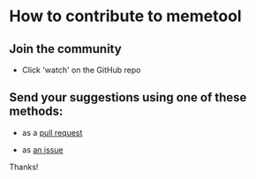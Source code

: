 # How to contribute to memetool

## Join the community

- Click 'watch' on the GitHub repo

## Send your suggestions using one of these methods:

- as a [pull request](https://github.com/yaleman/memetool/pulls)

- as [an issue](https://github.com/yaleman/memetool/issues/new)

Thanks!